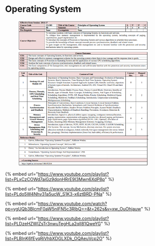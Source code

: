 # Operating System

<figure><img src=".gitbook/assets/image.png" alt=""><figcaption></figcaption></figure>

{% embed url="https://www.youtube.com/playlist?list=PLxCzCOWd7aiGz9donHRrE9I3Mwn6XdP8p" %}

{% embed url="https://www.youtube.com/playlist?list=PLdo5W4Nhv31a5ucW_S1K3-x6ztBRD-PNa" %}

{% embed url="https://www.youtube.com/watch?pp=ygUQb3BlcmF0aW5nIFN5c3RlbQ==&t=262s&v=xw_OuOhjauw" %}

{% embed url="https://www.youtube.com/playlist?list=PLDzeHZWIZsTr3nwuTegHLa2qlI81QweYG" %}

{% embed url="https://www.youtube.com/playlist?list=PLBlnK6fEyqRiVhbXDGLXDk_OQAeuVcp2O" %}
